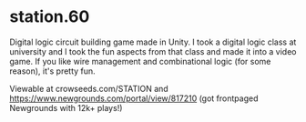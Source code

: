 # station.60
Digital logic circuit building game made in Unity.
I took a digital logic class at university and I took the fun aspects from that class and made it into a video game. If you like wire management and combinational logic (for some reason), it's pretty fun. 

Viewable at crowseeds.com/STATION and https://www.newgrounds.com/portal/view/817210 (got frontpaged Newgrounds with 12k+ plays!)
